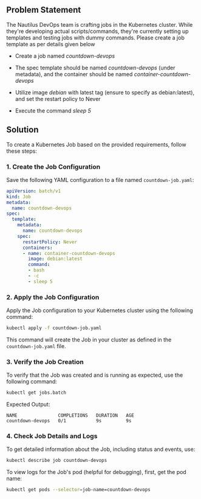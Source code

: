 
## Problem Statement

 The Nautilus DevOps team is crafting jobs in the Kubernetes cluster. While they're developing actual scripts/commands, they're currently setting up templates and testing jobs with dummy commands. Please create a job template as per details given below

- Create a job named *countdown-devops*

- The spec template should be named *countdown-devops* (under metadata), and the container should be named *container-countdown-devops*

- Utilize image *debian* with latest tag (ensure to specify as debian:latest), and set the restart policy to Never

- Execute the command *sleep 5*

## Solution

To create a Kubernetes Job based on the provided requirements, follow these steps:

### 1. Create the Job Configuration

Save the following YAML configuration to a file named `countdown-job.yaml`:

```yaml
apiVersion: batch/v1
kind: Job
metadata:
  name: countdown-devops
spec:
  template:
    metadata:
      name: countdown-devops
    spec:
      restartPolicy: Never
      containers:
      - name: container-countdown-devops
        image: debian:latest
        command:
        - bash
        - -c
        - sleep 5
```

### 2. Apply the Job Configuration

Apply the Job configuration to your Kubernetes cluster using the following command:

```bash
kubectl apply -f countdown-job.yaml
```

This command will create the Job in your cluster as defined in the `countdown-job.yaml` file.

### 3. Verify the Job Creation

To verify that the Job was created and is running as expected, use the following command:

```bash
kubectl get jobs.batch
```

Expected Output:

```
NAME               COMPLETIONS   DURATION   AGE
countdown-devops   0/1           9s         9s
```

### 4. Check Job Details and Logs

To get detailed information about the Job, including status and events, use:

```bash
kubectl describe job countdown-devops
```

To view logs for the Job's pod (helpful for debugging), first, get the pod name:

```bash
kubectl get pods --selector=job-name=countdown-devops
```

